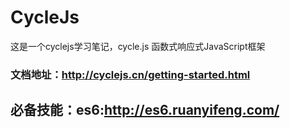 # CycleJs
这是一个cyclejs学习笔记，cycle.js 函数式响应式JavaScript框架

### 文档地址：http://cyclejs.cn/getting-started.html

## 必备技能：es6:http://es6.ruanyifeng.com/
